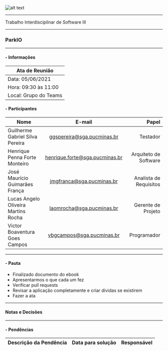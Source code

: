 ![alt text](https://i.imgur.com/vpJKjtW.png "Logo Puc")

***

Trabalho Interdisciplinar de Software III

------
### ParkIO

___


####  - Informações
| Ata de Reunião          |
| -------------           |
| Data: 05/06/2021        |
| Hora: 09:30 às 11:00    |
| Local: Grupo do Teams   |

#### - Participantes
| Nome                                 | E-mail                          | Papel                     |
| -------------                        | :-------------:                 | --------------:           |
| Guilherme Gabriel Silva Pereira      | ggspereira@sga.pucminas.br      | Testador                  |
| Henrique Penna Forte Monteiro        | henrique.forte@sga.pucminas.br  | Arquiteto de Software     |
| José Maurício Guimarães França       | jmgfranca@sga.pucminas.br       | Analista de Requisitos    |
| Lucas Angelo Oliveira Martins Rocha  | laomrocha@sga.pucminas.br       | Gerente de Projeto        |
| Victor Boaventura Goes Campos        | vbgcampos@sga.pucminas.br       | Programador               |
___

#### - Pauta

- Finalizado documento do ebook
- Apresentarmos o que cada um fez
- Verificar pull requests
- Revisar a aplicação completamente e criar dívidas se existirem
- Fazer a ata
___

#### Notas e Decisões


___

#### - Pendências

| Descrição da Pendência               | Data para solução               | Responsável          |
| -------------                        | :-------------:                 | -----:               |





